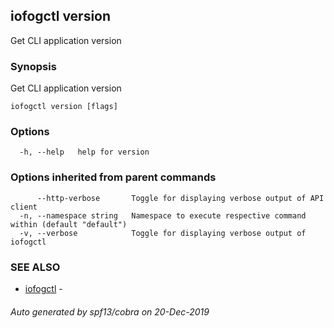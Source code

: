 ## iofogctl version

Get CLI application version

### Synopsis

Get CLI application version

```
iofogctl version [flags]
```

### Options

```
  -h, --help   help for version
```

### Options inherited from parent commands

```
      --http-verbose       Toggle for displaying verbose output of API client
  -n, --namespace string   Namespace to execute respective command within (default "default")
  -v, --verbose            Toggle for displaying verbose output of iofogctl
```

### SEE ALSO

* [iofogctl](iofogctl.md)	 - 

###### Auto generated by spf13/cobra on 20-Dec-2019
